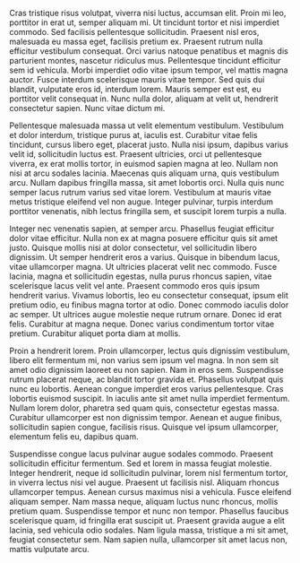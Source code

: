 Cras tristique risus volutpat, viverra nisi luctus, accumsan elit. Proin mi leo, porttitor in erat ut, semper aliquam mi. Ut tincidunt tortor et nisi imperdiet commodo. Sed facilisis pellentesque sollicitudin. Praesent nisl eros, malesuada eu massa eget, facilisis pretium ex. Praesent rutrum nulla efficitur vestibulum consequat. Orci varius natoque penatibus et magnis dis parturient montes, nascetur ridiculus mus. Pellentesque tincidunt efficitur sem id vehicula. Morbi imperdiet odio vitae ipsum tempor, vel mattis magna auctor. Fusce interdum scelerisque mauris vitae tempor. Sed quis dui blandit, vulputate eros id, interdum lorem. Mauris semper est est, eu porttitor velit consequat in. Nunc nulla dolor, aliquam at velit ut, hendrerit consectetur sapien. Nunc vitae dictum mi.

Pellentesque malesuada massa ut velit elementum vestibulum. Vestibulum et dolor interdum, tristique purus at, iaculis est. Curabitur vitae felis tincidunt, cursus libero eget, placerat justo. Nulla nisi ipsum, dapibus varius velit id, sollicitudin luctus est. Praesent ultricies, orci ut pellentesque viverra, ex erat mollis tortor, in euismod sapien magna at leo. Nullam non nisi at arcu sodales lacinia. Maecenas quis aliquam urna, quis vestibulum arcu. Nullam dapibus fringilla massa, sit amet lobortis orci. Nulla quis nunc semper lacus rutrum varius sed vitae lorem. Vestibulum at mauris vitae metus tristique eleifend vel non augue. Integer pulvinar, turpis interdum porttitor venenatis, nibh lectus fringilla sem, et suscipit lorem turpis a nulla.

Integer nec venenatis sapien, at semper arcu. Phasellus feugiat efficitur dolor vitae efficitur. Nulla non ex at magna posuere efficitur quis sit amet justo. Quisque mollis nisi at dolor consectetur, vel sollicitudin libero dignissim. Ut semper hendrerit eros a varius. Quisque in bibendum lacus, vitae ullamcorper magna. Ut ultricies placerat velit nec commodo. Fusce lacinia, magna et sollicitudin egestas, nulla purus rhoncus sapien, vitae scelerisque lacus velit vel ante. Praesent commodo eros quis ipsum hendrerit varius. Vivamus lobortis, leo eu consectetur consequat, ipsum elit pretium odio, eu finibus magna tortor at odio. Donec commodo iaculis dolor ac semper. Ut ultrices augue molestie neque rutrum ornare. Donec id erat felis. Curabitur at magna neque. Donec varius condimentum tortor vitae pretium. Curabitur aliquet porta diam at mollis.

Proin a hendrerit lorem. Proin ullamcorper, lectus quis dignissim vestibulum, libero elit fermentum mi, non varius sem ipsum vel magna. In non sem sit amet odio dignissim laoreet eu non sapien. Nam in eros sem. Suspendisse rutrum placerat neque, ac blandit tortor gravida et. Phasellus volutpat quis nunc eu lobortis. Aenean congue imperdiet eros varius pellentesque. Cras lobortis euismod suscipit. In iaculis ante sit amet nulla imperdiet fermentum. Nullam lorem dolor, pharetra sed quam quis, consectetur egestas massa. Curabitur ullamcorper est non dignissim tempor. Aenean et augue finibus, sollicitudin sapien congue, facilisis risus. Quisque vel ipsum ullamcorper, elementum felis eu, dapibus quam.

Suspendisse congue lacus pulvinar augue sodales commodo. Praesent sollicitudin efficitur fermentum. Sed et lorem in massa feugiat molestie. Integer hendrerit, neque id sollicitudin pulvinar, lorem nisl fermentum tortor, in viverra lectus nisi vel augue. Praesent ut facilisis nisl. Aliquam rhoncus ullamcorper tempus. Aenean cursus maximus nisi a vehicula. Fusce eleifend aliquam semper. Nam massa neque, aliquam luctus nunc rhoncus, mollis pretium quam. Suspendisse tempor et nunc non tempor. Phasellus faucibus scelerisque quam, id fringilla erat suscipit ut. Praesent gravida augue a elit lacinia, sed vehicula odio sodales. Nam ligula massa, tristique a mi sit amet, feugiat consectetur sem. Nam sapien nulla, ullamcorper sit amet lacus non, mattis vulputate arcu.